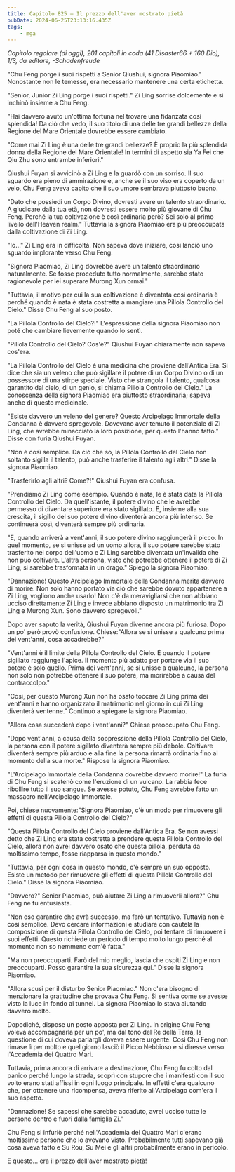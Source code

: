 ```yaml
---
title: Capitolo 825 – Il prezzo dell'aver mostrato pietà
pubDate: 2024-06-25T23:13:16.435Z
tags:
    - mga
---
```



<em>Capitolo regolare (di oggi),
201 capitoli in coda (41 Disaster66 + 160 Dio), 1/3,
da editare,
-Schadenfreude</em>


"Chu Feng porge i suoi rispetti a Senior Qiushui, signora Piaomiao." Nonostante non le temesse, era necessario mantenere una certa etichetta.


"Senior, Junior Zi Ling porge i suoi rispetti." Zi Ling sorrise dolcemente e si inchinò insieme a Chu Feng.


"Hai davvero avuto un'ottima fortuna nel trovare una fidanzata così splendida! Da ciò che vedo, il suo titolo di una delle tre grandi bellezze della Regione del Mare Orientale dovrebbe essere cambiato.


"Come mai Zi Ling è una delle tre grandi bellezze? È proprio la più splendida donna della Regione del Mare Orientale! In termini di aspetto sia Ya Fei che Qiu Zhu sono entrambe inferiori."


Qiushui Fuyan si avvicinò a Zi Ling e la guardò con un sorriso. Il suo sguardo era pieno di ammirazione e, anche se il suo viso era coperto da un velo, Chu Feng aveva capito che il suo umore sembrava piuttosto buono.


"Dato che possiedi un Corpo Divino, dovresti avere un talento straordinario. A giudicare dalla tua età, non dovresti essere molto più giovane di Chu Feng. Perché la tua coltivazione è così ordinaria però? Sei solo al primo livello dell'Heaven realm." Tuttavia la signora Piaomiao era più preoccupata dalla coltivazione di Zi Ling.


"Io..." Zi Ling era in difficoltà. Non sapeva dove iniziare, così lanciò uno sguardo implorante verso Chu Feng.


"Signora Piaomiao, Zi Ling dovrebbe avere un talento straordinario naturalmente. Se fosse proceduto tutto normalmente, sarebbe stato ragionevole per lei superare Murong Xun ormai."


"Tuttavia, il motivo per cui la sua coltivazione è diventata così ordinaria è perché quando è nata è stata costretta a mangiare una Pillola Controllo del Cielo." Disse Chu Feng al suo posto.


"La Pillola Controllo del Cielo?!" L'espressione della signora Piaomiao non poté che cambiare lievemente quando lo sentì.


"Pillola Controllo del Cielo? Cos'è?" Qiushui Fuyan chiaramente non sapeva cos'era.


"La Pillola Controllo del Cielo è una medicina che proviene dall'Antica Era. Si dice che sia un veleno che può sigillare il potere di un Corpo Divino o di un possessore di una stirpe speciale. Visto che strangola il talento, qualcosa garantito dal cielo, di un genio, si chiama Pillola Controllo del Cielo." La conoscenza della signora Piaomiao era piuttosto straordinaria; sapeva anche di questo medicinale.


"Esiste davvero un veleno del genere? Questo Arcipelago Immortale della Condanna è davvero spregevole. Dovevano aver temuto il potenziale di Zi Ling, che avrebbe minacciato la loro posizione, per questo l'hanno fatto." Disse con furia Qiushui Fuyan.


"Non è così semplice. Da ciò che so, la Pillola Controllo del Cielo non soltanto sigilla il talento, può anche trasferire il talento agli altri." Disse la signora Piaomiao.


"Trasferirlo agli altri? Come?!" Qiushui Fuyan era confusa.


"Prendiamo Zi Ling come esempio. Quando è nata, le è stata data la Pillola Controllo del Cielo. Da quell'istante, il potere divino che le avrebbe permesso di diventare superiore era stato sigillato. E, insieme alla sua crescita, il sigillo del suo potere divino diventerà ancora più intenso. Se continuerà così, diventerà sempre più ordinaria.


"E, quando arriverà a vent'anni, il suo potere divino raggiungerà il picco. In quel momento, se si unisse ad un uomo allora, il suo potere sarebbe stato trasferito nel corpo dell'uomo e Zi Ling sarebbe diventata un'invalida che non può coltivare. L'altra persona, visto che potrebbe ottenere il potere di Zi Ling, si sarebbe trasformata in un drago." Spiegò la signora Piaomiao.


"Dannazione! Questo Arcipelago Immortale della Condanna merita davvero di morire. Non solo hanno portato via ciò che sarebbe dovuto appartenere a Zi Ling, vogliono anche usarlo! Non c'è da meravigliarsi che non abbiano ucciso direttamente Zi Ling e invece abbiano disposto un matrimonio tra Zi Ling e Murong Xun. Sono davvero spregevoli."


Dopo aver saputo la verità, Qiushui Fuyan divenne ancora più furiosa. Dopo un po' però provò confusione.
Chiese:"Allora se si unisse a qualcuno prima dei vent'anni, cosa accadrebbe?"


"Vent'anni è il limite della Pillola Controllo del Cielo. È quando il potere sigillato raggiunge l'apice. Il momento più adatto per portare via il suo potere è solo quello. Prima dei vent'anni, se si unisse a qualcuno, la persona non solo non potrebbe ottenere il suo potere, ma morirebbe a causa del contraccolpo."


"Così, per questo Murong Xun non ha osato toccare Zi Ling prima dei vent'anni e hanno organizzato il matrimonio nel giorno in cui Zi Ling diventerà ventenne." Continuò a spiegare la signora Piaomiao.


"Allora cosa succederà dopo i vent'anni?" Chiese preoccupato Chu Feng.


"Dopo vent'anni, a causa della soppressione della Pillola Controllo del Cielo, la persona con il potere sigillato diventerà sempre più debole. Coltivare diventerà sempre più arduo e alla fine la persona rimarrà ordinaria fino al momento della sua morte." Rispose la signora Piaomiao.


"L'Arcipelago Immortale della Condanna dovrebbe davvero morire!" La furia di Chu Feng si scatenò come l'eruzione di un vulcano. La rabbia fece ribollire tutto il suo sangue. Se avesse potuto, Chu Feng avrebbe fatto un massacro nell'Arcipelago Immortale.


Poi, chiese nuovamente:"Signora Piaomiao, c'è un modo per rimuovere gli effetti di questa Pillola Controllo del Cielo?"


"Questa Pillola Controllo del Cielo proviene dall'Antica Era. Se non avessi detto che Zi Ling era stata costretta a prendere questa Pillola Controllo del Cielo, allora non avrei davvero osato che questa pillola, perduta da moltissimo tempo, fosse riapparsa in questo mondo."


"Tuttavia, per ogni cosa in questo mondo, c'è sempre un suo opposto. Esiste un metodo per rimuovere gli effetti di questa Pillola Controllo del Cielo." Disse la signora Piaomiao.


"Davvero?" Senior Piaomiao, può aiutare Zi Ling a rimuoverli allora?" Chu Feng ne fu entusiasta.


"Non oso garantire che avrà successo, ma farò un tentativo. Tuttavia non è così semplice. Devo cercare informazioni e studiare con cautela la composizione di questa Pillola Controllo del Cielo, poi tentare di rimuovere i suoi effetti. Questo richiede un periodo di tempo molto lungo perché al momento non so nemmeno com'è fatta."


"Ma non preoccuparti. Farò del mio meglio, lascia che ospiti Zi Ling e non preoccuparti. Posso garantire la sua sicurezza qui." Disse la signora Piaomiao.


"Allora scusi per il disturbo Senior Piaomiao." Non c'era bisogno di menzionare la gratitudine che provava Chu Feng. Si sentiva come se avesse visto la luce in fondo al tunnel. La signora Piaomiao lo stava aiutando davvero molto.


Dopodiché, dispose un posto apposta per Zi Ling. In origine Chu Feng voleva accompagnarla per un po', ma dal tono del Re della Terra, la questione di cui doveva parlargli doveva essere urgente. Così Chu Feng non rimase lì per molto e quel giorno lasciò il Picco Nebbioso e si diresse verso l'Accademia dei Quattro Mari.


Tuttavia, prima ancora di arrivare a destinazione, Chu Feng fu colto dal panico perché lungo la strada, scoprì con stupore che i manifesti con il suo volto erano stati affissi in ogni luogo principale. In effetti c'era qualcuno che, per ottenere una ricompensa, aveva riferito all'Arcipelago com'era il suo aspetto.


"Dannazione! Se sapessi che sarebbe accaduto, avrei ucciso tutte le persone dentro e fuori dalla famiglia Zi."


Chu Feng si infuriò perché nell'Accademia dei Quattro Mari c'erano moltissime persone che lo avevano visto. Probabilmente tutti sapevano già cosa aveva fatto e Su Rou, Su Mei e gli altri probabilmente erano in pericolo.


E questo... era il prezzo dell'aver mostrato pietà!
                                


                                




